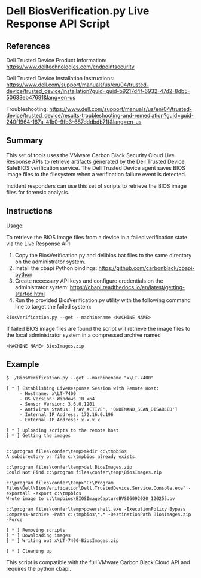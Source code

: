 # Dell BiosVerification.py Live Response API Script

## References

Dell Trusted Device Product Information: https://www.delltechnologies.com/endpointsecurity

Dell Trusted Device Installation Instructions: https://www.dell.com/support/manuals/us/en/04/trusted-device/trusted_device/installation?guid=guid-b9217d4f-6932-47d2-8db5-50633eb47691&lang=en-us

Troubleshooting: https://www.dell.com/support/manuals/us/en/04/trusted-device/trusted_device/results-troubleshooting-and-remediation?guid=guid-240f1964-167a-41b0-9fb3-687dddbdb71f&lang=en-us 



## Summary

This set of tools uses the VMware Carbon Black Security Cloud Live Response APIs to retrieve
artifacts generated by the Dell Trusted Device SafeBIOS verification service. The Dell Trusted
Device agent saves BIOS image files to the filesystem when a verification failure event is
detected.

Incident responders can use this set of scripts to retrieve the BIOS image files for forensic
analysis.


## Instructions

Usage:

To retrieve the BIOS image files from a device in a failed verification state via the Live Response API:


1. Copy the BiosVerification.py and dellbios.bat files to the same directory on the administrator system. 
2. Install the cbapi Python bindings: https://github.com/carbonblack/cbapi-python
3. Create necessary API keys and configure credentials on the administrator system: https://cbapi.readthedocs.io/en/latest/getting-started.html 
4. Run the provided BiosVerification.py utility with the following command line to target the failed system:
```
BiosVerification.py --get --machinename <MACHINE NAME>
```

If failed BIOS image files are found the script will retrieve the image files to the local administrator system in a compressed archive named 
```
<MACHINE NAME>-BiosImages.zip
```

## Example

```
$ ./BiosVerification.py --get --machinename "x\LT-7400"

[ * ] Establishing LiveResponse Session with Remote Host:
     - Hostname: x\LT-7400
     - OS Version: Windows 10 x64
     - Sensor Version: 3.6.0.1201
     - AntiVirus Status: ['AV_ACTIVE', 'ONDEMAND_SCAN_DISABLED']
     - Internal IP Address: 172.16.0.196
     - External IP Address: x.x.x.x

[ * ] Uploading scripts to the remote host
[ * ] Getting the images


c:\program files\confer\temp>mkdir c:\tmpbios 
A subdirectory or file c:\tmpbios already exists.

c:\program files\confer\temp>del BiosImages.zip 
Could Not Find c:\program files\confer\temp\BiosImages.zip

c:\program files\confer\temp>"C:\Program Files\Dell\BiosVerification\Dell.TrustedDevice.Service.Console.exe" -exportall -export c:\tmpbios 
Wrote image to c:\tmpbios\BIOSImageCaptureBVS06092020_120255.bv

c:\program files\confer\temp>powershell.exe -ExecutionPolicy Bypass Compress-Archive -Path c:\tmpbios\*.* -DestinationPath BiosImages.zip -Force 

[ * ] Removing scripts
[ * ] Downloading images
[ * ] Writing out x\LT-7400-BiosImages.zip

[ * ] Cleaning up

```


This script is compatible with the full VMware Carbon Black Cloud API and requires the python cbapi.